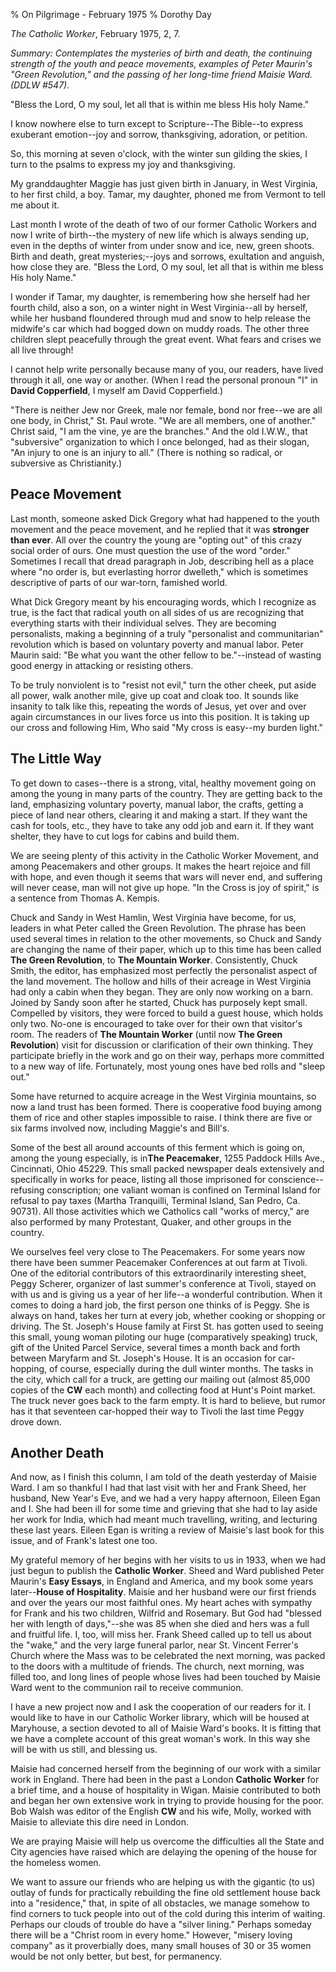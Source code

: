 % On Pilgrimage - February 1975
% Dorothy Day

*The Catholic Worker*, February 1975, 2, 7.

*Summary: Contemplates the mysteries of birth and death, the continuing
strength of the youth and peace movements, examples of Peter Maurin's
"Green Revolution," and the passing of her long-time friend Maisie Ward.
(DDLW \#547).*

"Bless the Lord, O my soul, let all that is within me bless His holy
Name."

I know nowhere else to turn except to Scripture--The Bible--to express
exuberant emotion--joy and sorrow, thanksgiving, adoration, or petition.

So, this morning at seven o'clock, with the winter sun gilding the
skies, I turn to the psalms to express my joy and thanksgiving.

My granddaughter Maggie has just given birth in January, in West
Virginia, to her first child, a boy. Tamar, my daughter, phoned me from
Vermont to tell me about it.

Last month I wrote of the death of two of our former Catholic Workers
and now I write of birth--the mystery of new life which is always
sending up, even in the depths of winter from under snow and ice, new,
green shoots. Birth and death, great mysteries;--joys and sorrows,
exultation and anguish, how close they are. "Bless the Lord, O my soul,
let all that is within me bless His holy Name."

I wonder if Tamar, my daughter, is remembering how she herself had her
fourth child, also a son, on a winter night in West Virginia--all by
herself, while her husband floundered through mud and snow to help
release the midwife's car which had bogged down on muddy roads. The
other three children slept peacefully through the great event. What
fears and crises we all live through!

I cannot help write personally because many of you, our readers, have
lived through it all, one way or another. (When I read the personal
pronoun "I" in **David Copperfield**, I myself am David Copperfield.)

"There is neither Jew nor Greek, male nor female, bond nor free--we are
all one body, in Christ," St. Paul wrote. "We are all members, one of
another." Christ said, "I am the vine, ye are the branches." And the old
I.W.W., that "subversive" organization to which I once belonged, had as
their slogan, "An injury to one is an injury to all." (There is nothing
so radical, or subversive as Christianity.)

Peace Movement
--------------

Last month, someone asked Dick Gregory what had happened to the youth
movement and the peace movement, and he replied that it was **stronger
than ever**. All over the country the young are "opting out" of this
crazy social order of ours. One must question the use of the word
"order." Sometimes I recall that dread paragraph in Job, describing hell
as a place where "no order is, but everlasting horror dwelleth," which
is sometimes descriptive of parts of our war-torn, famished world.

What Dick Gregory meant by his encouraging words, which I recognize as
true, is the fact that radical youth on all sides of us are recognizing
that everything starts with their individual selves. They are becoming
personalists, making a beginning of a truly "personalist and
communitarian" revolution which is based on voluntary poverty and manual
labor. Peter Maurin said: "Be what you want the other fellow to
be."--instead of wasting good energy in attacking or resisting others.

To be truly nonviolent is to "resist not evil," turn the other cheek,
put aside all power, walk another mile, give up coat and cloak too. It
sounds like insanity to talk like this, repeating the words of Jesus,
yet over and over again circumstances in our lives force us into this
position. It is taking up our cross and following Him, Who said "My
cross is easy--my burden light."

The Little Way
--------------

To get down to cases--there is a strong, vital, healthy movement going
on among the young in many parts of the country. They are getting back
to the land, emphasizing voluntary poverty, manual labor, the crafts,
getting a piece of land near others, clearing it and making a start. If
they want the cash for tools, etc., they have to take any odd job and
earn it. If they want shelter, they have to cut logs for cabins and
build them.

We are seeing plenty of this activity in the Catholic Worker Movement,
and among Peacemakers and other groups. It makes the heart rejoice and
fill with hope, and even though it seems that wars will never end, and
suffering will never cease, man will not give up hope. "In the Cross is
joy of spirit," is a sentence from Thomas A. Kempis.

Chuck and Sandy in West Hamlin, West Virginia have become, for us,
leaders in what Peter called the Green Revolution. The phrase has been
used several times in relation to the other movements, so Chuck and
Sandy are changing the name of their paper, which up to this time has
been called **The Green Revolution**, to **The Mountain Worker**.
Consistently, Chuck Smith, the editor, has emphasized most perfectly the
personalist aspect of the land movement. The hollow and hills of their
acreage in West Virginia had only a cabin when they began. They are only
now working on a barn. Joined by Sandy soon after he started, Chuck has
purposely kept small. Compelled by visitors, they were forced to build a
guest house, which holds only two. No-one is encouraged to take over for
their own that visitor's room. The readers of **The Mountain Worker**
(until now **The Green Revolution**) visit for discussion or
clarification of their own thinking. They participate briefly in the
work and go on their way, perhaps more committed to a new way of life.
Fortunately, most young ones have bed rolls and "sleep out."

Some have returned to acquire acreage in the West Virginia mountains, so
now a land trust has been formed. There is cooperative food buying among
them of rice and other staples impossible to raise. I think there are
five or six farms involved now, including Maggie's and Bill's.

Some of the best all around accounts of this ferment which is going on,
among the young especially, is in**The Peacemaker**, 1255 Paddock Hills
Ave., Cincinnati, Ohio 45229. This small packed newspaper deals
extensively and specifically in works for peace, listing all those
imprisoned for conscience--refusing conscription; one valiant woman is
confined on Terminal Island for refusal to pay taxes (Martha Tranquilli,
Terminal Island, San Pedro, Ca. 90731). All those activities which we
Catholics call "works of mercy," are also performed by many Protestant,
Quaker, and other groups in the country.

We ourselves feel very close to The Peacemakers. For some years now
there have been summer Peacemaker Conferences at out farm at Tivoli. One
of the editorial contributors of this extraordinarily interesting sheet,
Peggy Scherer, organizer of last summer's conference at Tivoli, stayed
on with us and is giving us a year of her life--a wonderful
contribution. When it comes to doing a hard job, the first person one
thinks of is Peggy. She is always on hand, takes her turn at every job,
whether cooking or shopping or driving. The St. Joseph's House family at
First St. has gotten used to seeing this small, young woman piloting our
huge (comparatively speaking) truck, gift of the United Parcel Service,
several times a month back and forth between Maryfarm and St. Joseph's
House. It is an occasion for car-hopping, of course, especially during
the dull winter months. The tasks in the city, which call for a truck,
are getting our mailing out (almost 85,000 copies of the **CW** each
month) and collecting food at Hunt's Point market. The truck never goes
back to the farm empty. It is hard to believe, but rumor has it that
seventeen car-hopped their way to Tivoli the last time Peggy drove down.

Another Death
-------------

And now, as I finish this column, I am told of the death yesterday of
Maisie Ward. I am so thankful I had that last visit with her and Frank
Sheed, her husband, New Year's Eve, and we had a very happy afternoon,
Eileen Egan and I. She had been ill for some time and grieving that she
had to lay aside her work for India, which had meant much travelling,
writing, and lecturing these last years. Eileen Egan is writing a review
of Maisie's last book for this issue, and of Frank's latest one too.

My grateful memory of her begins with her visits to us in 1933, when we
had just begun to publish the **Catholic Worker**. Sheed and Ward
published Peter Maurin's **Easy Essays**, in England and America, and my
book some years later--**House of Hospitality**. Maisie and her husband
were our first friends and over the years our most faithful ones. My
heart aches with sympathy for Frank and his two children, Wilfrid and
Rosemary. But God had "blessed her with length of days,"--she was 85
when she died and hers was a full and fruitful life. I, too, will miss
her. Frank Sheed called up to tell us about the "wake," and the very
large funeral parlor, near St. Vincent Ferrer's Church where the Mass
was to be celebrated the next morning, was packed to the doors with a
multitude of friends. The church, next morning, was filled too, and long
lines of people whose lives had been touched by Maisie Ward went to the
communion rail to receive communion.

I have a new project now and I ask the cooperation of our readers for
it. I would like to have in our Catholic Worker library, which will be
housed at Maryhouse, a section devoted to all of Maisie Ward's books. It
is fitting that we have a complete account of this great woman's work.
In this way she will be with us still, and blessing us.

Maisie had concerned herself from the beginning of our work with a
similar work in England. There had been in the past a London **Catholic
Worker** for a brief time, and a house of hospitality in Wigan. Maisie
contributed to both and began her own extensive work in trying to
provide housing for the poor. Bob Walsh was editor of the English
**CW** and his wife, Molly, worked with Maisie to alleviate this dire
need in London.

We are praying Maisie will help us overcome the difficulties all the
State and City agencies have raised which are delaying the opening of
the house for the homeless women.

We want to assure our friends who are helping us with the gigantic (to
us) outlay of funds for practically rebuilding the fine old settlement
house back into a "residence," that, in spite of all obstacles, we
manage somehow to find corners to tuck people into out of the cold
during this interim of waiting. Perhaps our clouds of trouble do have a
"silver lining." Perhaps someday there will be a "Christ room in every
home." However, "misery loving company" as it proverbially does, many
small houses of 30 or 35 women would be not only better, but best, for
permanency.
